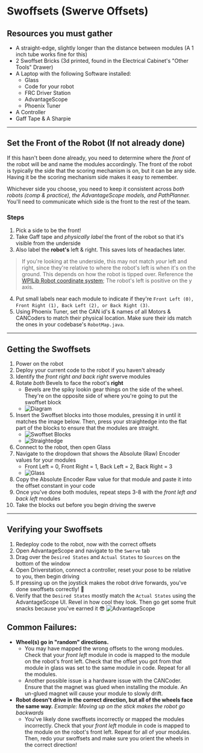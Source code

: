 # Swoffsets (Swerve Offsets)

## Resources you must gather
- A straight-edge, slightly longer than the distance between modules (A 1 inch tube works fine for this)
- 2 Swoffset Bricks (3d printed, found in the Electrical Cabinet's "Other Tools" Drawer)
- A Laptop with the following Software installed:
    - Glass
    - Code for your robot
    - FRC Driver Station
    - AdvantageScope
    - Phoenix Tuner
- A Controller
- Gaff Tape & A Sharpie

---
## Set the Front of the Robot (If not already done)
If this hasn't been done already, you need to determine where the *front* of the robot will be and name the modules accordingly.
The front of the robot is typically the side that the scoring mechanism is on, but it can be any side. Having it be the scoring mechanism side makes it easy to remember. 

Whichever side you choose, you need to keep it consistent across *both robots (comp & practice), the AdvantageScope models, and PathPlanner.* You'll need to communicate which side is the front to the rest of the team.

### Steps
1. Pick a side to be the front!
2. Take Gaff tape and *physically label* the front of the robot so that it's visible from the underside
3. Also label the **robot's** left & right. This saves lots of headaches later. 
> If you're looking at the underside, this may not match *your* left and right, since they're relative to where the robot's left is when it's on the ground. This depends on how the robot is tipped over. Reference the [WPILib Robot coordinate system](https://docs.limelightvision.io/docs/docs-limelight/getting-started/FRC/networking#set-ip-address); The robot's left is positive on the y axis. 
4. Put small labels near each module to indicate if they're `Front Left (0), Front Right (1), Back Left (2), or Back Right (3)`. 
5. Using Phoenix Tuner, set the CAN id's & names of all Motors & CANCoders to match their physical location. Make sure their ids match the ones in your codebase's `RobotMap.java`.

---
## Getting the Swoffsets
1. Power on the robot
2. Deploy your current code to the robot if you haven't already
3. Identify the *front right and back right* swerve modules
4. Rotate *both* Bevels to face the robot's **right**
    - Bevels are the spiky lookin gear things on the side of the wheel. They're on the opposite side of where you're going to put the swoffset block
    - ![Diagram](../.images/Software/Swoffsets/swoffset_diagram.png)
5. Insert the Swoffset blocks into those modules, pressing it in until it matches the image below. Then, press your straightedge into the flat part of the blocks to ensure that the modules are straight.
    - ![Swoffset Blocks](../.images/Software/Swoffsets/IMG_8986.jpg)
    - ![Straightedge](../.images/Software/Swoffsets/IMG_8987.jpg)
6. Connect to the robot, then open Glass
7. Navigate to the dropdown that shows the Absolute (Raw) Encoder values for your modules
    - Front Left = 0, Front Right = 1, Back Left = 2, Back Right = 3
    - ![Glass](../.images/Software/Swoffsets/glass_eu4L6ovWEM.png)
8. Copy the Absolute Encoder Raw value for that module and paste it into the offset constant in your code
9. Once you've done both modules, repeat steps 3-8 with the *front left and back left* modules
10. Take the blocks out before you begin driving the swerve

---
## Verifying your Swoffsets
1. Redeploy code to the robot, now with the correct offsets
2. Open AdvantageScope and navigate to the `Swerve` tab
3. Drag over the `Desired States` and `Actual States` to `Sources` on the bottom of the window 
4. Open Driverstation, connect a controller, reset your pose to be relative to you, then begin driving
5. If pressing up on the joystick makes the robot drive forwards, you've done swoffsets correctly! 🎉
6. Verify that the `Desired States` mostly match the `Actual States` using the AdvantageScope UI. Revel in how cool they look. Then go get some fruit snacks because you've earned it 😎
![AdvantageScope](../.images/Software/Swoffsets/AdvantageScope_(WPILib)_HAoyjhRLd6.png)

## Common Failures:
- **Wheel(s) go in "random" directions.**
    - You may have mapped the wrong offsets to the wrong modules. Check that your *front left* module in code is mapped to the module on the robot's front left. Check that the offset you got from that module in glass was set to the same module in code. Repeat for all the modules.
    - Another possible issue is a hardware issue with the CANCoder. Ensure that the magnet was glued when installing the module. An un-glued magnet will cause your module to slowly drift.
- **Robot doesn't drive in the correct direction, but all of the wheels face the same way.**
*Example: Moving up on the stick makes the robot go backwards*
    - You've likely done swoffsets incorrectly or mapped the modules incorrectly. Check that your *front left* module in code is mapped to the module on the robot's front left. Repeat for all of your modules. Then, redo your swoffsets and make sure you orient the wheels in the correct direction!
